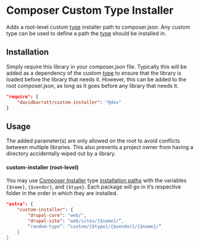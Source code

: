 Composer Custom Type Installer
==============================
Adds a root-level custom [type](https://getcomposer.org/doc/04-schema.md#type) installer path to composer.json. Any custom type can be used to define a path the [type](https://getcomposer.org/doc/04-schema.md#type) should be installed in. 

## Installation
Simply require this library in your composer.json file. Typically this will be added as a dependency of the custom [type](https://getcomposer.org/doc/04-schema.md#type) to ensure that the library is loaded before the library that needs it. However, this can be added to the root composer.json, as long as it goes before any library that needs it.
```json
"require": {
    "davidbarratt/custom-installer": "@dev"
}
```

## Usage
The added parameter(s) are only allowed on the root to avoid conflicts between multiple libraries. This also prevents a project owner from having a directory accidentally wiped out by a library. 

#### custom-installer (root-level)
You may use [Composer Installer](https://github.com/composer/installers) type [installation paths](https://github.com/composer/installers#custom-install-paths) with the variables `{$name}`, `{$vendor}`, and `{$type}`. Each package will go in it’s respective folder in the order in which they are installed. 

```json
"extra": {
    "custom-installer": {
        "drupal-core": "web/",
        "drupal-site": "web/sites/{$name}/“,
        “random-type”: “custom/{$type}/{$vendor}/{$name}/”
    }
}
```



